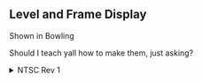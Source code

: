 ## Level and Frame Display
Shown in Bowling

Should I teach yall how to make them, just asking?
<details>
<summary>NTSC Rev 1</summary>

```powerpc
044C37C8 60000000
```
</details>
